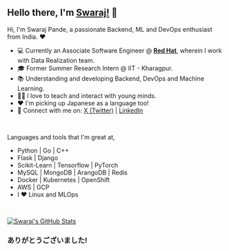 ## Hello there, I'm [**Swaraj!**](https://github.com/swarajpande5) 👋

Hi, I'm Swaraj Pande, a passionate Backend, ML and DevOps enthusiast from India. ❤️ 

- 💻 Currently an Associate Software Engineer @ [**Red Hat**](https://www.redhat.com/en), wherein I work with Data Realization team.
- 🎓 Former Summer Research Intern @ IIT - Kharagpur.
- 📚 Understanding and developing Backend, DevOps and Machine Learning.
- 🧑‍🏫 I love to teach and interact with young minds. 
- ❤️ I'm picking up Japanese as a language too!
- 💬 Connect with me on: [X (Twitter)](https://twitter.com/swarajpande05) | [LinkedIn](https://www.linkedin.com/in/swarajpande5/)

<br />

Languages and tools that I'm great at, 
- Python | Go | C++
- Flask | Django
- Scikit-Learn | Tensorflow | PyTorch
- MySQL | MongoDB | ArangoDB | Redis
- Docker | Kubernetes | OpenShift
- AWS | GCP
- I ❤️ Linux and MLOps
    
<br />

[![Swaraj's GitHub Stats](https://github-readme-stats.vercel.app/api?username=swarajpande5&show_icons=true&hide_border=true&title_color=fff&icon_color=79ff97&text_color=9f9f9f&bg_color=151515)](https://github-readme-stats.vercel.app/api?username=swarajpande5&show_icons=true&hide_border=true&title_color=fff&icon_color=79ff97&text_color=9f9f9f&bg_color=151515)

### ありがとうございました!

